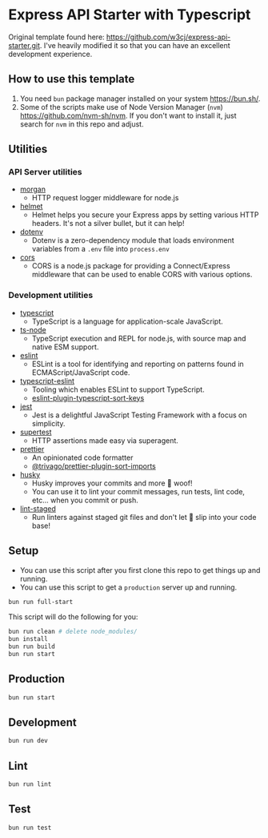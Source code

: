 # Express API Starter with Typescript

Original template found here: https://github.com/w3cj/express-api-starter.git. I've heavily modified it so that you can have an excellent development experience.

## How to use this template

1. You need `bun` package manager installed on your system https://bun.sh/.
2. Some of the scripts make use of Node Version Manager (`nvm`) https://github.com/nvm-sh/nvm. If you don't want to install it, just search for `nvm` in this repo and adjust.

## Utilities

### API Server utilities

- [morgan](https://www.npmjs.com/package/morgan)
  - HTTP request logger middleware for node.js
- [helmet](https://www.npmjs.com/package/helmet)
  - Helmet helps you secure your Express apps by setting various HTTP headers. It's not a silver bullet, but it can help!
- [dotenv](https://www.npmjs.com/package/dotenv)
  - Dotenv is a zero-dependency module that loads environment variables from a `.env` file into `process.env`
- [cors](https://www.npmjs.com/package/cors)
  - CORS is a node.js package for providing a Connect/Express middleware that can be used to enable CORS with various options.

### Development utilities

- [typescript](https://www.npmjs.com/package/typescript)
  - TypeScript is a language for application-scale JavaScript.
- [ts-node](https://www.npmjs.com/package/ts-node)
  - TypeScript execution and REPL for node.js, with source map and native ESM support.
- [eslint](https://www.npmjs.com/package/eslint)
  - ESLint is a tool for identifying and reporting on patterns found in ECMAScript/JavaScript code.
- [typescript-eslint](https://typescript-eslint.io/)
  - Tooling which enables ESLint to support TypeScript.
  - [eslint-plugin-typescript-sort-keys](https://github.com/infctr/eslint-plugin-typescript-sort-keys)
- [jest](https://www.npmjs.com/package/jest)
  - Jest is a delightful JavaScript Testing Framework with a focus on simplicity.
- [supertest](https://www.npmjs.com/package/supertest)
  - HTTP assertions made easy via superagent.
- [prettier](https://prettier.io/)
  - An opinionated code formatter
  - [@trivago/prettier-plugin-sort-imports](https://github.com/trivago/prettier-plugin-sort-imports)
- [husky](https://typicode.github.io/husky/)
  - Husky improves your commits and more 🐶 woof!
  - You can use it to lint your commit messages, run tests, lint code, etc... when you commit or push.
- [lint-staged](https://github.com/lint-staged/lint-staged)
  - Run linters against staged git files and don't let 💩 slip into your code base!

## Setup

- You can use this script after you first clone this repo to get things up and running.
- You can use this script to get a `production` server up and running.

```sh
bun run full-start
```

This script will do the following for you:

```sh
bun run clean # delete node_modules/
bun install
bun run build
bun run start
```

## Production

```sh
bun run start
```

## Development

```sh
bun run dev
```

## Lint

```sh
bun run lint
```

## Test

```sh
bun run test
```
